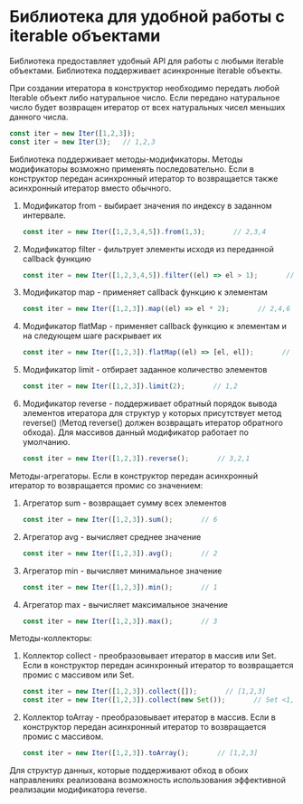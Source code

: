 # Библиотека для удобной работы с iterable объектами

Библиотека предоставляет удобный API для работы с любыми iterable объектами. 
Библиотека поддерживает асинхронные iterable объекты.

При создании итератора в конструктор необходимо передать любой Iterable объект либо натуральное число.
Если передано натуральное число будет возвращен итератор от всех натуральных чисел меньших данного числа.

 ````js
 const iter = new Iter([1,2,3]);
 const iter = new Iter(3);   // 1,2,3
 ````

Библиотека поддерживает методы-модификаторы. 
Методы модификаторы возможно применять последовательно.
Если в конструктор передан асинхронный итератор то возвращается также асинхронный итератор вместо обычного.

1. Модификатор from - выбирает значения по индексу в заданном интервале.

    ````js
    const iter = new Iter([1,2,3,4,5]).from(1,3);       // 2,3,4
    ````

2. Модификатор filter - фильтрует элементы исходя из переданной callback функцию 

    ````js
    const iter = new Iter([1,2,3,4,5]).filter((el) => el > 1);       // 2,3,4,5
    ````
   
3. Модификатор map - применяет callback функцию к элементам
    
    ````js
    const iter = new Iter([1,2,3]).map((el) => el * 2);       // 2,4,6
    ````
   
4. Модификатор flatMap - применяет callback функцию к элементам и на следующем шаге раскрывает их 
    
    ````js
    const iter = new Iter([1,2,3]).flatMap((el) => [el, el]);       // 1,1,2,2,3,3
    ````

5. Модификатор limit - отбирает заданное количество элементов

    ````js
    const iter = new Iter([1,2,3]).limit(2);       // 1,2
    ````
   
6. Модификатор reverse - поддерживает обратный порядок вывода элементов итератора для структур у которых присутствует метод reverse() (Метод reverse() должен возвращать итератор обратного обхода). Для массивов данный модификатор работает по умолчанию.

    ````js
    const iter = new Iter([1,2,3]).reverse();       // 3,2,1
    ````
   
Методы-агрегаторы. Если в конструктор передан асинхронный итератор то возвращается промис со значением:
 
1. Агрегатор sum - возвращает сумму всех элементов

    ````js
    const iter = new Iter([1,2,3]).sum();       // 6
    ````
   
2. Агрегатор avg - вычисляет среднее значение

    ````js
    const iter = new Iter([1,2,3]).avg();       // 2
    ````

3. Агрегатор min - вычисляет минимальное значение

    ````js
    const iter = new Iter([1,2,3]).min();       // 1
    ````

4. Агрегатор max - вычисляет максимальное значение

    ````js
    const iter = new Iter([1,2,3]).max();       // 3
    ````
    
Методы-коллекторы: 

1. Коллектор collect - преобразовывает итератор в массив или Set. Если в конструктор передан асинхронный итератор то возвращается промис с массивом или Set.

    ````js
    const iter = new Iter([1,2,3]).collect([]);       // [1,2,3]
    const iter = new Iter([1,2,3]).collect(new Set());       // Set <1,2,3>
    ````

2. Коллектор toArray - преобразовывает итератор в массив. Если в конструктор передан асинхронный итератор то возвращается промис с массивом.
 
    ````js
    const iter = new Iter([1,2,3]).toArray();       // [1,2,3]
    ````

Для структур данных, которые поддерживают обход в обоих направлениях реализована 
возможность использования эффективной реализации модификатора reverse.




